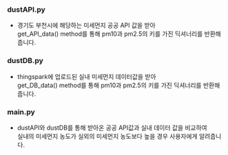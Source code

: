 ### dustAPI.py
- 경기도 부천시에 해당하는 미세먼지 공공 API 값을 받아 <br>
  get_API_data() method를 통해 pm10과 pm2.5의 키를 가진 딕셔너리를 반환해줍니다.
 
### dustDB.py
- thingspark에 업로드된 실내 미세먼지 데이터값을 받아 <br>
  get_DB_data() method를 통해 pm10과 pm2.5의 키를 가진 딕셔너리를 반환해줍니다.
  
### main.py
- dustAPI와 dustDB를 통해 받아온 공공 API값과 실내 데이터 값을 비교하여 <br>
  실내의 미세먼지 농도가 실외의 미세먼지 농도보다 높을 경우 사용자에게 알려줍니다.
